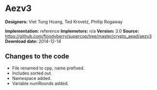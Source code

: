 # Aezv3

**Designers:** Viet Tung Hoang, Ted Krovetz, Phillip Rogaway

**Implementation:** reference
**Implemetors:** n/a
**Version:** 3.0
**Source:** https://github.com/floodyberry/supercop/tree/master/crypto_aead/aezv3
**Download date:** 2014-12-14

## Changes to the code

* File renamed to cpp, name prefixed.
* Includes sorted out.
* Namespace added.
* Variable numRounds added.
